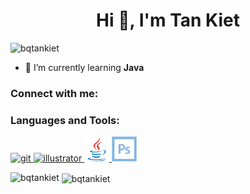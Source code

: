 <h1 align="center">Hi 👋, I'm Tan Kiet</h1>
<p align="left"> <img src="https://komarev.com/ghpvc/?username=bqtankiet&label=Profile%20views&color=0e75b6&style=flat" alt="bqtankiet" /> </p>

- 🌱 I’m currently learning **Java**

<h3 align="left">Connect with me:</h3>
<p align="left">
</p>

<h3 align="left">Languages and Tools:</h3>
<p align="left"> <a href="https://git-scm.com/" target="_blank" rel="noreferrer"> <img src="https://www.vectorlogo.zone/logos/git-scm/git-scm-icon.svg" alt="git" width="40" height="40"/> </a> <a href="https://www.adobe.com/in/products/illustrator.html" target="_blank" rel="noreferrer"> <img src="https://www.vectorlogo.zone/logos/adobe_illustrator/adobe_illustrator-icon.svg" alt="illustrator" width="40" height="40"/> </a> <a href="https://www.java.com" target="_blank" rel="noreferrer"> <img src="https://raw.githubusercontent.com/devicons/devicon/master/icons/java/java-original.svg" alt="java" width="40" height="40"/> </a> <a href="https://www.photoshop.com/en" target="_blank" rel="noreferrer"> <img src="https://raw.githubusercontent.com/devicons/devicon/master/icons/photoshop/photoshop-line.svg" alt="photoshop" width="40" height="40"/> </a> </p>

<p><img align="left" src="https://github-readme-stats.vercel.app/api/top-langs?username=bqtankiet&show_icons=true&locale=en&layout=compact" alt="bqtankiet" /></p>

<p>&nbsp;<img align="center" src="https://github-readme-stats.vercel.app/api?username=bqtankiet&show_icons=true&locale=en" alt="bqtankiet" /></p>
